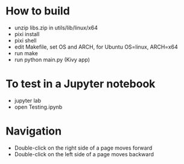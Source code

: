 # How to build
- unzip libs.zip in utils/lib/linux/x64
- pixi install
- pixi shell
- edit Makefile, set OS and ARCH, for Ubuntu OS=linux, ARCH=x64
- run make
- run python main.py (Kivy app)

# To test in a Jupyter notebook
- jupyter lab
- open Testing.ipynb

# Navigation
- Double-click on the right side of a page moves forward
- Double-click on the left side of a page moves backward
